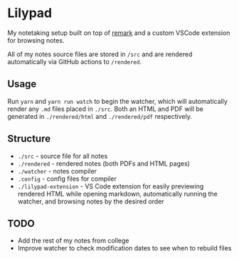 # Lilypad

My notetaking setup built on top of [remark](https://github.com/remarkjs/remark) and a custom VSCode extension for browsing notes.

All of my notes source files are stored in `/src` and are rendered automatically via GitHub actions to `/rendered`.

## Usage

Run `yarn` and `yarn run watch` to begin the watcher, which will automatically render any `.md` files placed in `./src`. Both an HTML and PDF will be generated in `./rendered/html` and `./rendered/pdf` respectively.

## Structure

- `./src` - source file for all notes
- `./rendered` - rendered notes (both PDFs and HTML pages)
- `./watcher` - notes compiler
- `.config` - config files for compiler
- `./lilypad-extension` - VS Code extension for easily previewing rendered HTML while opening markdown, automatically running the watcher, and browsing notes by the desired order

## TODO

- Add the rest of my notes from college
- Improve watcher to check modification dates to see when to rebuild files
